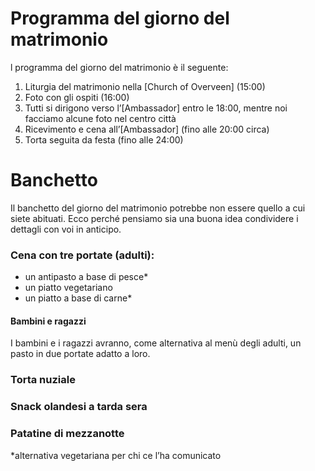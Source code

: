 # Programma del giorno del matrimonio

l programma del giorno del matrimonio è il seguente:

1. Liturgia del matrimonio nella [Church of Overveen] (15:00)
2. Foto con gli ospiti (16:00)
3. Tutti si dirigono verso l’[Ambassador] entro le 18:00, mentre noi facciamo alcune foto nel centro città
4. Ricevimento e cena all’[Ambassador] (fino alle 20:00 circa)
5. Torta seguita da festa (fino alle 24:00)


# Banchetto

Il banchetto del giorno del matrimonio potrebbe non essere quello a cui siete abituati. Ecco perché pensiamo sia una buona idea condividere i dettagli con voi in anticipo.

### Cena con tre portate (adulti):

- un antipasto a base di pesce*
- un piatto vegetariano
- un piatto a base di carne*

#### Bambini e ragazzi 

I bambini e i ragazzi avranno, come alternativa al menù degli adulti, un pasto in due portate adatto a loro.

### Torta nuziale

### Snack olandesi a tarda sera

### Patatine di mezzanotte


*alternativa vegetariana per chi ce l’ha comunicato
